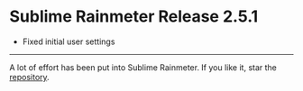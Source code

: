 # Sublime Rainmeter Release 2.5.1

* Fixed initial user settings

---

A lot of effort has been put into Sublime Rainmeter. If you like it, star the [repository](https://github.com/thatsIch/sublime-rainmeter).
